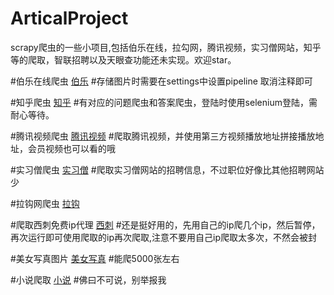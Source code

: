 # ArticalProject
scrapy爬虫的一些小项目,包括伯乐在线，拉勾网，腾讯视频，实习僧网站，知乎等的爬取，智联招聘以及天眼查功能还未实现。欢迎star。

#伯乐在线爬虫
[伯乐](https://github.com/152056208/ArticalProject/blob/master/ArticalProject/spiders/jobble.py)
#存储图片时需要在settings中设置pipeline 取消注释即可


#知乎爬虫
[知乎](https://github.com/152056208/ArticalProject/blob/master/ArticalProject/spiders/zhilian.py)
#有对应的问题爬虫和答案爬虫，登陆时使用selenium登陆，需耐心等待。

#腾讯视频爬虫
[腾讯视频](https://github.com/152056208/ArticalProject/blob/master/ArticalProject/spiders/movie.py)
#爬取腾讯视频，并使用第三方视频播放地址拼接播放地址，会员视频也可以看的哦


#实习僧爬虫
[实习僧](https://github.com/152056208/ArticalProject/blob/master/ArticalProject/spiders/shixiseng.py)
#爬取实习僧网站的招聘信息，不过职位好像比其他招聘网站少

#拉钩网爬虫
[拉钩](https://github.com/152056208/ArticalProject/blob/master/ArticalProject/spiders/lagou.py)

#爬取西刺免费ip代理
[西刺](https://github.com/152056208/ArticalProject/blob/master/tools/crawl_xici_ip.py)
#还是挺好用的，先用自己的ip爬几个ip，然后暂停，再次运行即可使用爬取的ip再次爬取,注意不要用自己ip爬取太多次，不然会被封

#美女写真图片 
[美女写真](https://github.com/152056208/ArticalProject/blob/master/tools/meizi_pic.py)
#能爬5000张左右

#小说爬取
[小说](https://github.com/budaLi/ArticalProject/blob/master/ArticalProject/spiders/xiaoshuo.py)
#佛曰不可说，别举报我
